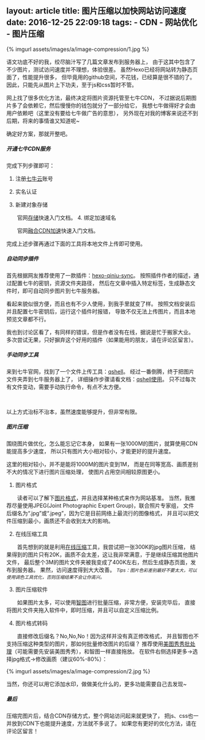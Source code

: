 layout: article
title: 图片压缩以加快网站访问速度
date: 2016-12-25 22:09:18
tags:
	- CDN
	- 网站优化
	- 图片压缩
---

{% imgurl assets/images/a/image-compression/1.jpg %}

语文功底不好的我，绞尽脑汁写了几篇文章发布到服务器上，
由于这其中包含了不少图片，测试访问速度并不理想，体验很差。
虽然Hexo已经将网站转为静态页面了，性能提升很多，
但毕竟用的github空间，不花钱，已经算是很不错的了。
因此，只能先从图片上下功夫，至于js和css暂时不管。

网上找了很多优化方法，最终决定将图片资源托管至七牛CDN，
不过据说后期图片多了会依赖它，然后慢慢你的钱包就分了一部分给它，
我想七牛做得好才会由用户依赖吧（这里没有要给七牛做广告的意思），
另外现在对我的博客来说还不到后期，将来的事情谁又知道呢~

确定好方案，那就开整吧。

<!-- more -->

##### 开通七牛CDN服务

完成下列步骤即可：

1. 注册[七牛云]账号

2. 实名认证

3. 新建对象存储

&emsp;&emsp;官网[存储]快速入门文档。
4. 绑定加速域名

&emsp;&emsp;官网[融合CDN加速]快速入门文档。

完成上述步骤再通过下面的工具将本地文件上传即可使用。

##### 自动同步插件

首先根据网友推荐使用了一款插件：[hexo-qiniu-sync]。
按照插件作者的描述，通过配置七牛的密钥，资源文件夹路径，
然后在文章中插入特定标签，生成静态文件时，即可自动同步图片到七牛服务器。

看起来貌似很方便，而且也有不少人使用，到我手里就变了样。
按照文档安装后并且配置七牛密钥后，运行这个插件时报错，
导致不仅无法上传图片，而且本地预览文章都不行。

我也到讨论区看了，有同样的错误，但是作者没有在线，据说是忙于搬家大业。
多次尝试无果，只好摒弃这个好用的插件（如果能用的朋友，请在评论区留言）。

##### 手动同步工具

来到七牛官网，找到了一个文件上传工具：[qshell]。
经过一番倒腾，终于把图片文件夹弄到七牛服务器上了，
详细操作步骤请看文档：[qshell使用]。
只不过每次有文件变动，需要手动执行命令，有点不太方便。

<br/>

以上方式治标不治本，虽然速度能够提升，但非常有限。

##### 图片压缩

围绕图片做优化，怎么能忘记它本身，
如果有一张1000M的图片，就算使用CDN能提高多少速度，
所以只有图片大小相对较小，才能更好的提升速度。

这里的相对较小，并不是能将1000M的图片变到1M，
而是在同等宽高、画质差别不大的情况下进行图片压缩处理，
使图片占用空间相较原图更小。

1. 图片格式

&emsp;&emsp;读者可以了解下[图片格式]，并且选择某种格式来作为网站基准。
当然，我推荐尽量使用JPEG(Joint Photographic Expert Group)，联合照片专家组，
文件后缀名为“.jpg”或“.jpeg”，因为它是目前网络上最流行的图像格式，
并且可以把文件压缩到最小，画质还不会收到太大的影响。

2. 在线压缩工具

&emsp;&emsp;首先想到的就是利用[在线压缩]工具，我尝试把一张300K的jpg图片压缩，
结果得到的图片只有20K，画质不会太差，这让我非常满意，于是继续压缩其他图片文件，
最后整个3M的图片文件夹被我变成了400K左右，然后生成静态页面，发布到服务器。
果然，访问速度得到大大改善。
<small>_Tips：图片色彩差别最好不要太大，可以使用调色工具优化，否则压缩结果不会让你高兴。_</small>

3. 图片压缩软件

&emsp;&emsp;如果图片太多，可以使用[智图]进行批量压缩，非常方便，安装完毕后，
直接将图片文件夹拖入软件中，即时压缩，并且可以自定义压缩比例。

4. 图片格式转码

&emsp;&emsp;直接修改后缀名？No,No,No！因为这样并没有真正修改格式，
并且智图也不支持压缩这种类型的图片，那如何批量修改图片的后缀？
推荐使用[美图秀秀批处理]（可能需要先安装美图秀秀），和智图一样直接拖放。
在软件右侧选择更多->选择jpg格式->修改画质（建议60%-80%）：

{% imgurl assets/images/a/image-compression/2.jpg %}

当然，你还可以用它添加水印，做做美化什么的，更多功能需要自己去发现~

##### 最后

压缩完图片后，结合CDN存储方式，整个网站访问起来就更快了，
把js、css也一并放到CDN下也能提升速度，方法就不多说了。 
如果您有更好的优化方法，请在评论区留言！

  [七牛云]: http://www.qiniu.com/
  [存储]: http://developer.qiniu.com/article/fusion/api/quickstart.html
  [融合CDN加速]: http://developer.qiniu.com/article/kodo/kodo-first/quickstart.html
  [hexo-qiniu-sync]: https://github.com/gyk001/hexo-qiniu-sync
  [qshell]: http://developer.qiniu.com/code/v6/tool/qshell.html#download
  [qshell使用]: http://developer.qiniu.com/code/v6/tool/qshell.html#using
  [图片格式]: http://baike.baidu.cn/view/19666.htm
  [在线压缩]: http://www.asqql.com/gifzip/
  [智图]: http://zhitu.isux.us/
  [美图秀秀批处理]: http://xiuxiu.meitu.com/tutorial/nh_25.html